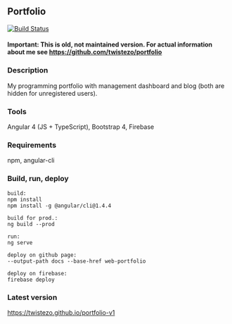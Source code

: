 ## Portfolio
[![Build Status](https://travis-ci.org/twistezo/portfolio-v1.svg?branch=master)](https://travis-ci.org/twistezo/portfolio-v1)

#### Important: This is old, not maintained version. For actual information about me see https://github.com/twistezo/portfolio

### Description
My programming portfolio with management dashboard and blog (both are hidden for unregistered users).

### Tools
Angular 4 (JS + TypeScript), Bootstrap 4, Firebase

### Requirements
npm, angular-cli

### Build, run, deploy
```
build:
npm install
npm install -g @angular/cli@1.4.4

build for prod.:
ng build --prod

run:
ng serve

deploy on github page: 
--output-path docs --base-href web-portfolio

deploy on firebase: 
firebase deploy
```

### Latest version
https://twistezo.github.io/portfolio-v1